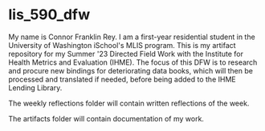 # lis_590_dfw
My name is Connor Franklin Rey. I am a first-year residential student in the University of Washington iSchool's MLIS program. This is my artifact repository for my Summer '23 Directed Field Work with the Institute for Health Metrics and Evaluation (IHME). The focus of this DFW is to research and procure new bindings for deteriorating data books, which will then be processed and translated if needed, before being added to the IHME Lending Library.

The weekly reflections folder will contain written reflections of the week. 

The artifacts folder will contain documentation of my work.
